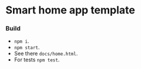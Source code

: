 # Smart home app template

### Build

-  `npm i`.
-  `npm start`.
- See there `docs/home.html`. 
- For tests `npm test`.
